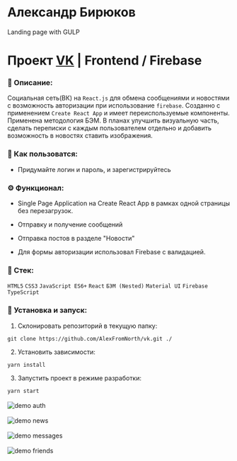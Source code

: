 # Александр Бирюков
Landing page with GULP

# Проект [VK](https://github.com/AlexFromNorth/vk) | Frontend / Firebase

### 📜 Описание:
Социальная сеть(ВК) на `React.js` для обмена сообщениями и новостями с возможность авторизации при использование `firebase`. Созданно с применением `Create React App` и имеет переиспользуемые компоненты. Применена методология БЭМ. 
В планах  улучшить визуальную часть, сделать переписки с каждым пользователем отдельно и добавить возможность в новостях ставить изображения.

### 📲 Как пользоватся:
* Придумайте логин и пароль, и зарегистрируйтесь

### ⚙️ Функционал:
* Single Page Application на Create React App в рамках одной страницы без перезагрузок.

* Отправку и получение сообщений
  
* Отправка постов в разделе "Новости"

* Для формы авторизации использовал Firebase с валидацией.


### 🥞 Стек:

`HTML5` `CSS3` `JavaScript ES6+` `React` `БЭМ (Nested)` `Material UI` `Firebase` `TypeScript`

### 💽 Установка и запуск:

1. Склонировать репозиторий в текущую папку:

```git clone https://github.com/AlexFromNorth/vk.git ./```

2. Установить зависимости:

```yarn install```

3. Запустить проект в режиме разработки:

```yarn start```
<br />
<br />
<img src="src/images/Auth.png" alt="demo auth">
<br />
<br />
<img src="src/images/News.png" alt="demo news" >
<br />
<br />
<img src="src/images/Messages.png" alt="demo messages" >
<br />
<br />
<img src="src/images/Friends.png" alt="demo friends">
